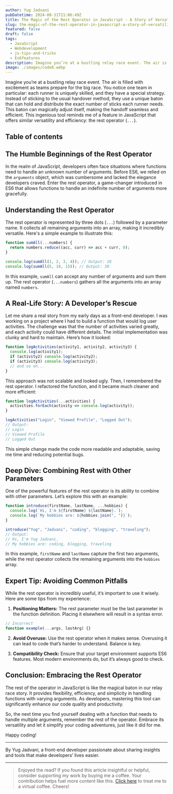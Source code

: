 ```yaml
---
author: Yug Jadvani
pubDatetime: 2024-08-31T21:06:49Z
title: The Magic of the Rest Operator in JavaScript - A Story of Versatility and Adventure
slug: the-magic-of-the-rest-operator-in-javascript-a-story-of-versatility-and-adventure
featured: false
draft: false
tags:
  - JavaScript
  - Webdevelopment
  - js-tips-and-tricks
  - Es6features
description: Imagine you’re at a bustling relay race event. The air is filled with excitement as teams prepare for the big race.
image: ./images/code8.webp
---
```


Imagine you’re at a bustling relay race event. The air is filled with excitement as teams prepare for the big race. You notice one team in particular: each runner is uniquely skilled, and they have a special strategy. Instead of sticking to the usual handover method, they use a unique baton that can hold and distribute the exact number of sticks each runner needs. This baton can magically adjust itself, making the handoff seamless and efficient. This ingenious tool reminds me of a feature in JavaScript that offers similar versatility and efficiency: the rest operator (`...`).

## Table of contents

## The Humble Beginnings of the Rest Operator

In the realm of JavaScript, developers often face situations where functions need to handle an unknown number of arguments. Before ES6, we relied on the `arguments` object, which was cumbersome and lacked the elegance developers craved. Enter the rest operator, a game-changer introduced in ES6 that allows functions to handle an indefinite number of arguments more gracefully.

## Understanding the Rest Operator

The rest operator is represented by three dots (`...`) followed by a parameter name. It collects all remaining arguments into an array, making it incredibly versatile. Here's a simple example to illustrate this:

```javascript
function sumAll(...numbers) {
  return numbers.reduce((acc, curr) => acc + curr, 0);
}

console.log(sumAll(1, 2, 3, 4)); // Output: 10
console.log(sumAll(5, 10, 15)); // Output: 30
```

In this example, `sumAll` can accept any number of arguments and sum them up. The rest operator (`...numbers`) gathers all the arguments into an array named `numbers`.

## A Real-Life Story: A Developer’s Rescue

Let me share a real story from my early days as a front-end developer. I was working on a project where I had to build a function that would log user activities. The challenge was that the number of activities varied greatly, and each activity could have different details. The initial implementation was clunky and hard to maintain. Here’s how it looked:

```javascript
function logActivities(activity1, activity2, activity3) {
  console.log(activity1);
  if (activity2) console.log(activity2);
  if (activity3) console.log(activity3);
  // and so on...
}
```

This approach was not scalable and looked ugly. Then, I remembered the rest operator. I refactored the function, and it became much cleaner and more efficient:

```javascript
function logActivities(...activities) {
  activities.forEach(activity => console.log(activity));
}

logActivities("Login", "Viewed Profile", "Logged Out");
// Output:
// Login
// Viewed Profile
// Logged Out
```

This simple change made the code more readable and adaptable, saving me time and reducing potential bugs.

## Deep Dive: Combining Rest with Other Parameters

One of the powerful features of the rest operator is its ability to combine with other parameters. Let’s explore this with an example:

```javascript
function introduce(firstName, lastName, ...hobbies) {
  console.log(`Hi, I'm ${firstName} ${lastName}.`);
  console.log(`My hobbies are: ${hobbies.join(", ")}`);
}

introduce("Yug", "Jadvani", "coding", "blogging", "traveling");
// Output:
// Hi, I'm Yug Jadvani.
// My hobbies are: coding, blogging, traveling
```

In this example, `firstName` and `lastName` capture the first two arguments, while the rest operator collects the remaining arguments into the `hobbies` array.

## Expert Tip: Avoiding Common Pitfalls

While the rest operator is incredibly useful, it’s important to use it wisely. Here are some tips from my experience:

1. **Positioning Matters:** The rest parameter must be the last parameter in the function definition. Placing it elsewhere will result in a syntax error.

```javascript
// Incorrect
function example(...args, lastArg) {}
```

2. **Avoid Overuse:** Use the rest operator when it makes sense. Overusing it can lead to code that’s harder to understand. Balance is key.

3. **Compatibility Check:** Ensure that your target environment supports ES6 features. Most modern environments do, but it’s always good to check.

## Conclusion: Embracing the Rest Operator

The rest of the operator in JavaScript is like the magical baton in our relay race story. It provides flexibility, efficiency, and simplicity in handling functions with varying arguments. As developers, mastering this tool can significantly enhance our code quality and productivity.

So, the next time you find yourself dealing with a function that needs to handle multiple arguments, remember the rest of the operator. Embrace its versatility and let it simplify your coding adventures, just like it did for me.

Happy coding!

---

By Yug Jadvani, a front-end developer passionate about sharing insights and tools that make developers’ lives easier.

---

> Enjoyed the read? If you found this article insightful or helpful, consider supporting my work by buying me a coffee. Your contribution helps fuel more content like this. [Click here](https://buymeacoffee.com/yugjadvani9) to treat me to a virtual coffee. Cheers!

